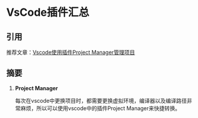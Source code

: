 # VsCode插件汇总

## 引用

推荐文章：[Vscode使用插件Project Manager管理项目](https://blog.csdn.net/weixin_39493668/article/details/127071322)

## 摘要

1. **Project Manager**

    每次在vscode中更换项目时，都需要更换虚拟环境，编译器以及编译路径非常麻烦，所以可以使用vscode中的插件Project Manager来快捷转换。